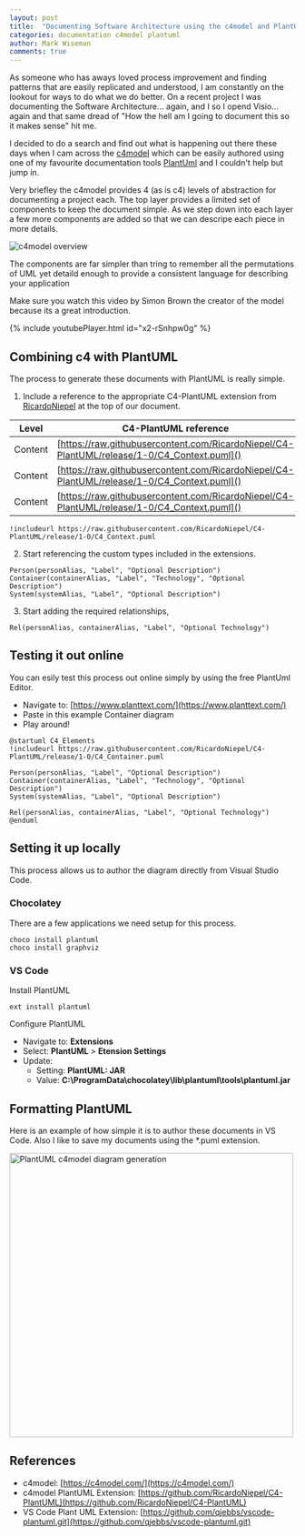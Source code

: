 ```yaml
---
layout: post
title:  "Documenting Software Architecture using the c4model and PlantUML"
categories: documentation c4model plantuml
author: Mark Wiseman
comments: true
---
```


As someone who has aways loved process improvement and finding patterns that are easily replicated and understood, I am constantly on the lookout for ways to do what we do better. On a recent project I was documenting the Software Architecture... again, and I so I opend Visio... again and that same dread of "How the hell am I going to document this so it makes sense" hit me. 

I decided to do a search and find out what is happening out there these days when I cam across the [c4model](https://c4model.com/) which can be easily authored using one of my favourite documentation tools [PlantUml](https://plantuml.com/) and I couldn't help but jump in.

Very briefley the c4model provides 4 (as is c4) levels of abstraction for documenting a project each. The top layer provides a limited set of components to keep the document simple. As we step down into each layer a few more components are added so that we can descripe each piece in more details.

<img alt="c4model overview" src="{{ site.url }}/assets/img/2020-04-22/c4-overview.png" />


The components are far simpler than tring to remember all the permutations of UML yet detaild enough to provide a consistent language for describing your application

Make sure you watch this video by Simon Brown the creator of the model because its a great introduction.

{% include youtubePlayer.html id="x2-rSnhpw0g" %}

## Combining c4 with PlantUML

The process to generate these documents with PlantUML is really simple.

1. Include a reference to the appropriate C4-PlantUML extension from [RicardoNiepel](https://github.com/RicardoNiepel/C4-PlantUML) at the top of our document.

| Level | C4-PlantUML reference|
| - | - |
| Content | [https://raw.githubusercontent.com/RicardoNiepel/C4-PlantUML/release/1-0/C4_Context.puml]() |
| Content | [https://raw.githubusercontent.com/RicardoNiepel/C4-PlantUML/release/1-0/C4_Context.puml]() |
| Content | [https://raw.githubusercontent.com/RicardoNiepel/C4-PlantUML/release/1-0/C4_Context.puml]() |

```
!includeurl https://raw.githubusercontent.com/RicardoNiepel/C4-PlantUML/release/1-0/C4_Context.puml
```

2. Start referencing the custom types included in the extensions.
```
Person(personAlias, "Label", "Optional Description")
Container(containerAlias, "Label", "Technology", "Optional Description")
System(systemAlias, "Label", "Optional Description")
```

3. Start adding the required relationships,
```
Rel(personAlias, containerAlias, "Label", "Optional Technology")
```

## Testing it out online

You can esily test this process out online simply by using the free PlantUml Editor.

- Navigate to: [https://www.planttext.com/](https://www.planttext.com/)
- Paste in this example Container diagram
- Play around!

```
@startuml C4_Elements
!includeurl https://raw.githubusercontent.com/RicardoNiepel/C4-PlantUML/release/1-0/C4_Container.puml

Person(personAlias, "Label", "Optional Description")
Container(containerAlias, "Label", "Technology", "Optional Description")
System(systemAlias, "Label", "Optional Description")

Rel(personAlias, containerAlias, "Label", "Optional Technology")
@enduml
```

## Setting it up locally

This process allows us to author the diagram directly from Visual Studio Code.

### Chocolatey

There are a few applications we need setup for this process.

```
choco install plantuml
choco install graphviz
```

### VS Code

Install PlantUML
```
ext install plantuml
```

Configure PlantUML
- Navigate to: **Extensions**
- Select: **PlantUML** > **Etension Settings**
- Update: 
  - Setting: **PlantUML: JAR**
  - Value: **C:\ProgramData\chocolatey\lib\plantuml\tools\plantuml.jar**

## Formatting PlantUML

Here is an example of how simple it is to author these documents in VS Code. Also I like to save my documents using the *.puml extension.

<img alt="PlantUML c4model diagram generation" src="{{ site.url }}/assets/img/2020-04-22/PlantUML-c4model-generation.gif" width="500px" />

## References
- c4model: [https://c4model.com/](https://c4model.com/)
- c4model PlantUML Extension: [https://github.com/RicardoNiepel/C4-PlantUML](https://github.com/RicardoNiepel/C4-PlantUML)
- VS Code Plant UML Extension: [https://github.com/qjebbs/vscode-plantuml.git](https://github.com/qjebbs/vscode-plantuml.git)
